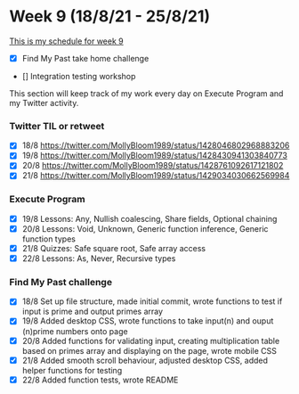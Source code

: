 # Week 9 (18/8/21 - 25/8/21)

[This is my schedule for week 9](https://learn.foundersandcoders.com/course/syllabus/pre-app-10/schedule/)

- [x] Find My Past take home challenge
- [] Integration testing workshop

This section will keep track of my work every day on Execute Program and my Twitter activity.

### Twitter TIL or retweet

- [x] 18/8 https://twitter.com/MollyBloom1989/status/1428046802968883206
- [x] 19/8 https://twitter.com/MollyBloom1989/status/1428430941303840773
- [x] 20/8 https://twitter.com/MollyBloom1989/status/1428761092617121802
- [x] 21/8 https://twitter.com/MollyBloom1989/status/1429034030662569984

### Execute Program

- [x] 19/8 Lessons: Any, Nullish coalescing, Share fields, Optional chaining
- [x] 20/8 Lessons: Void, Unknown, Generic function inference, Generic function types
- [x] 21/8 Quizzes: Safe square root, Safe array access
- [x] 22/8 Lessons: As, Never, Recursive types

### Find My Past challenge

- [x] 18/8 Set up file structure, made initial commit, wrote functions to test if input is prime and output primes array
- [x] 19/8 Added desktop CSS, wrote functions to take input(n) and ouput (n)prime numbers onto page
- [x] 20/8 Added functions for validating input, creating multiplication table based on primes array and displaying on the page, wrote mobile CSS
- [x] 21/8 Added smooth scroll behaviour, adjusted desktop CSS, added helper functions for testing
- [x] 22/8 Added function tests, wrote README
